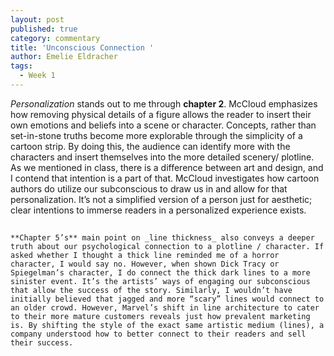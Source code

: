 ```yaml
---
layout: post
published: true
category: commentary
title: 'Unconscious Connection '
author: Emelie Eldracher
tags:
  - Week 1
---
```


_Personalization_ stands out to me through **chapter 2**. McCloud emphasizes how removing physical details of a figure allows the reader to insert their own emotions and beliefs into a scene or character. Concepts, rather than set-in-stone truths become more explorable through the simplicity of a cartoon strip. By doing this, the audience can identify more with the characters and insert themselves into the more detailed scenery/ plotline. As we mentioned in class, there is a difference between art and design, and I contend that intention is a part of that. McCloud investigates how cartoon authors do utilize our subconscious to draw us in and allow for that personalization. It’s not a simplified version of a person just for aesthetic; clear intentions to immerse readers in a personalized experience exists. 
##


	**Chapter 5’s** main point on _line thickness_ also conveys a deeper truth about our psychological connection to a plotline / character. If asked whether I thought a thick line reminded me of a horror character, I would say no. However, when shown Dick Tracy or Spiegelman’s character, I do connect the thick dark lines to a more sinister event. It’s the artists’ ways of engaging our subconscious that allow the success of the story. Similarly, I wouldn’t have initially believed that jagged and more “scary” lines would connect to an older crowd. However, Marvel’s shift in line architecture to cater to their more mature customers reveals just how prevalent marketing is. By shifting the style of the exact same artistic medium (lines), a company understood how to better connect to their readers and sell their success.
